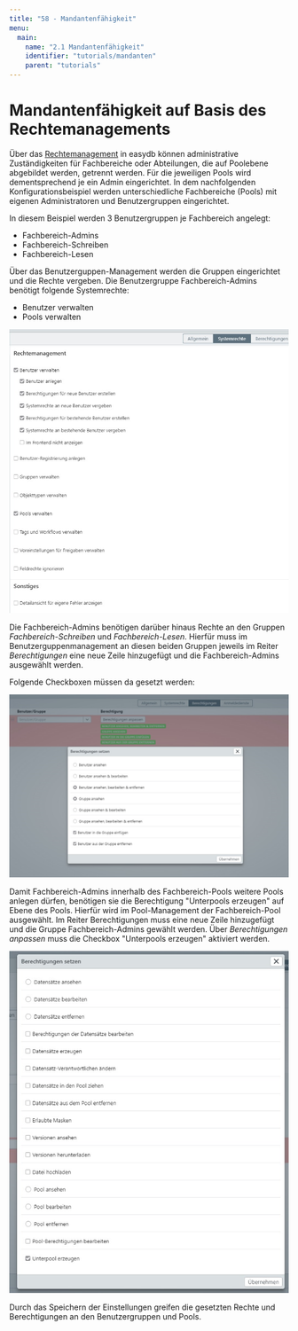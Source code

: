 ```yaml
---
title: "58 - Mandantenfähigkeit"
menu:
  main:
    name: "2.1 Mandantenfähigkeit"
    identifier: "tutorials/mandanten"
    parent: "tutorials"
---
```

# Mandantenfähigkeit auf Basis des Rechtemanagements

Über das [Rechtemanagement](/de/webfrontend/rightsmanagement) in easydb können administrative Zuständigkeiten für Fachbereiche oder Abteilungen, die auf Poolebene abgebildet werden, getrennt werden. Für die jeweiligen Pools wird dementsprechend je ein Admin eingerichtet. In dem nachfolgenden Konfigurationsbeispiel werden unterschiedliche Fachbereiche (Pools) mit eigenen Administratoren und Benutzergruppen eingerichtet.

In diesem Beispiel werden 3 Benutzergruppen je Fachbereich angelegt:
* Fachbereich-Admins
* Fachbereich-Schreiben
* Fachbereich-Lesen

Über das Benutzerguppen-Management werden die Gruppen eingerichtet und die Rechte vergeben. Die Benutzergruppe Fachbereich-Admins benötigt folgende Systemrechte:
* Benutzer verwalten
* Pools verwalten

![](admins_system.png)

Die Fachbereich-Admins benötigen darüber hinaus Rechte an den Gruppen *Fachbereich-Schreiben* und *Fachbereich-Lesen*. Hierfür muss im Benutzerguppenmanagement an diesen beiden Gruppen jeweils im Reiter *Berechtigungen* eine neue Zeile hinzugefügt und die Fachbereich-Admins ausgewählt werden.

Folgende Checkboxen müssen da gesetzt werden:

![](admin_berechtigung.png)

Damit Fachbereich-Admins innerhalb des Fachbereich-Pools weitere Pools anlegen dürfen, benötigen sie die Berechtigung "Unterpools erzeugen" auf Ebene des Pools. Hierfür wird im Pool-Management der Fachbereich-Pool ausgewählt. Im Reiter Berechtigungen muss eine neue Zeile hinzugefügt und die Gruppe Fachbereich-Admins gewählt werden. Über *Berechtigungen anpassen* muss die Checkbox "Unterpools erzeugen" aktiviert werden.

![](admin_unterpool.png)

Durch das Speichern der Einstellungen greifen die gesetzten Rechte und Berechtigungen an den Benutzergruppen und Pools.

